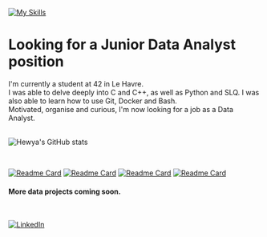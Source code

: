 [![My Skills](https://skillicons.dev/icons?i=c,cpp,py,mysql,git,bash,docker,vscode&perline=10)](https://skillicons.dev)

# Looking for a Junior Data Analyst position
I'm currently a student at 42 in Le Havre.<br/> 
I was able to delve deeply into C and C++, as well as Python and SLQ. I was also able to learn how to use Git, Docker and Bash.<br/> 
Motivated, organise and curious, I'm now looking for a job as a Data Analyst.<br/> 
<br/>

![Hewya's GitHub stats](https://github-readme-stats.vercel.app/api?username=hewya&show_icons=true&theme=material-palenight&hide_border=True&hide=prs,issues)

<br/>

[![Readme Card](https://github-readme-stats.vercel.app/api/pin/?username=hewya&repo=minishell&theme=material-palenight&hide_border=True)](https://github.com/Hewya/Minishell)
[![Readme Card](https://github-readme-stats.vercel.app/api/pin/?username=hewya&repo=Cub3d&theme=material-palenight&hide_border=True)](https://github.com/Hewya/Cub3d)
[![Readme Card](https://github-readme-stats.vercel.app/api/pin/?username=hewya&repo=fractol&theme=material-palenight&hide_border=True)](https://github.com/Hewya/fractol)
[![Readme Card](https://github-readme-stats.vercel.app/api/pin/?username=hewya&repo=pipex&theme=material-palenight&hide_border=True)](https://github.com/Hewya/pipex)
<br/>
#### More data projects coming soon. <br/>
<br/>

[![LinkedIn](https://skillicons.dev/icons?i=linkedin)](https://www.linkedin.com/in/ga%C3%ABlle-abarnou/)
